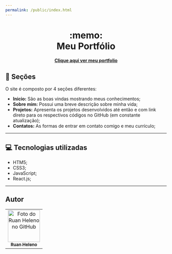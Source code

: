 ```yaml
---
permalink: /public/index.html
---
```


<h1 align="center">
  :memo:<br>Meu Portfólio
</h1>

<!-- ![Resultado final do projeto](Artwork/Images/preview.png) -->

<h4 align="center"><a href="https://ruanheleno.github.io/">Clique aqui ver meu portfolio</a></h4>

## :notebook: Seções

O site é composto por 4 seções diferentes:

- **Inicio:** São as boas vindas mostrando meus conhecimentos;
- **Sobre mim:** Possui uma breve descrição sobre minha vida;
- **Projetos:** Apresenta os projetos desenvolvidos até então e com link direto para os respectivos códigos no GitHub (em constante atualização);
- **Contatos:** As formas de entrar em contato comigo e meu currículo;

---

## :computer: Tecnologias utilizadas

- HTM5;
- CSS3;
- JavaScript;
- React.js;

---

## Autor<br>

<table>
  <tr>
    <td align="center">
      <a href="https://github.com/ruanHeleno">
        <img 
            src="https://github.com/RuanHeleno.png" 
            width="100px;" 
            alt="Foto do Ruan Heleno no GitHub" 
        /> <br />
        <sub> <b>Ruan Heleno</b> </sub>
      </a>
    </td>
  </tr>
</table>
